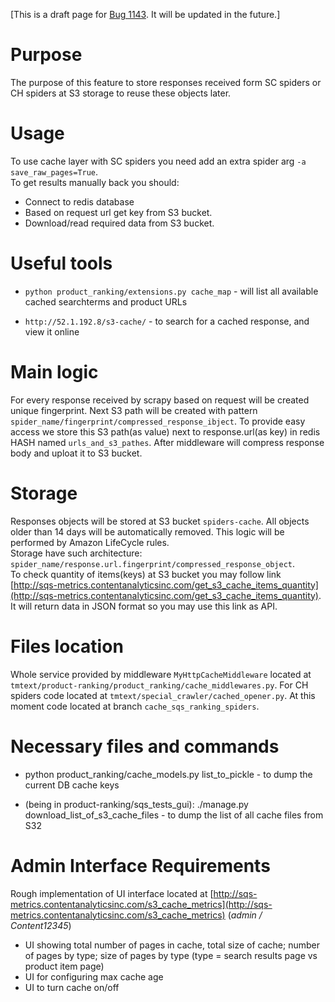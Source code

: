 [This is a draft page for [Bug 1143](https://bugzilla.contentanalyticsinc.com/show_bug.cgi?id=1143). It will be updated in the future.]

# Purpose

The purpose of this feature to store responses received form SC spiders or CH spiders at S3 storage to reuse these objects later.

# Usage

To use cache layer with SC spiders you need add an extra spider arg `-a save_raw_pages=True`.  
To get results manually back you should:  

*  Connect to redis database
*  Based on request url get key from S3 bucket.
*  Download/read required data from S3 bucket.

# Useful tools

* `python product_ranking/extensions.py cache_map` - will list all available cached searchterms and product URLs

* `http://52.1.192.8/s3-cache/` - to search for a cached response, and view it online


# Main logic

For every response received by scrapy based on request will be created unique fingerprint. Next S3 path will be created with pattern `spider_name/fingerprint/compressed_response_ibject`. To provide easy access we store this S3 path(as value) next to response.url(as key) in redis HASH named `urls_and_s3_pathes`. After middleware will compress response body and uploat it to S3 bucket.


# Storage

Responses objects will be stored at S3 bucket `spiders-cache`. All objects older than 14 days will be automatically removed. This logic will be performed by Amazon LifeCycle rules.  
Storage have such architecture: `spider_name/response.url.fingerprint/compressed_response_object`.  
To check quantity of items(keys) at S3 bucket you may follow link [http://sqs-metrics.contentanalyticsinc.com/get_s3_cache_items_quantity](http://sqs-metrics.contentanalyticsinc.com/get_s3_cache_items_quantity). It will return data in JSON format so you may use this link as API.

# Files location

Whole service provided by middleware `MyHttpCacheMiddleware` located at `tmtext/product-ranking/product_ranking/cache_middlewares.py`. For CH spiders code located at `tmtext/special_crawler/cached_opener.py`. At this moment code located at branch `cache_sqs_ranking_spiders`.

# Necessary files and commands

* python product_ranking/cache_models.py list_to_pickle - to dump the current DB cache keys

* (being in product-ranking/sqs_tests_gui): ./manage.py download_list_of_s3_cache_files - to dump the list of all cache files from S32

# Admin Interface Requirements

Rough implementation of UI interface located at [http://sqs-metrics.contentanalyticsinc.com/s3_cache_metrics](http://sqs-metrics.contentanalyticsinc.com/s3_cache_metrics) (*admin / Content12345*)

* UI showing total number of pages in cache, total size of cache; number of pages by type; size of pages by type (type = search results page vs product item page)
* UI for configuring max cache age
* UI to turn cache on/off

